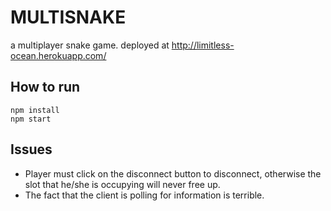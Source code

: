 # MULTISNAKE

a multiplayer snake game. deployed at http://limitless-ocean.herokuapp.com/

## How to run
```
npm install
npm start
```

## Issues

- Player must click on the disconnect button to disconnect, otherwise the slot that he/she is occupying will never free up.
- The fact that the client is polling for information is terrible.
